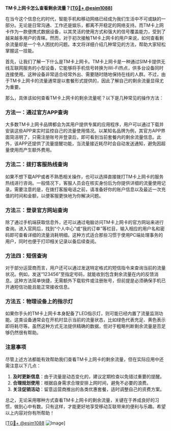 **TM卡上网卡怎么查看剩余流量？[[TG💪+ @esim1088](https://t.me/s/esim1088)]**

在当今这个信息化的时代，智能手机和移动网络已经成为我们生活中不可或缺的一部分。无论是日常沟通、工作还是娱乐，都离不开稳定的网络支持。而TM卡上网卡作为一款便携式数据设备，以其灵活的使用方式和强大的信号覆盖能力，受到了越来越多用户的青睐。然而，对于初次接触TM卡上网卡的用户来说，如何查看剩余流量却是一个令人困扰的问题。本文将详细介绍几种常见的方法，帮助大家轻松掌握这一技能。

首先，让我们了解一下什么是TM卡上网卡。TM卡上网卡是一种通过SIM卡提供无线互联网服务的小型设备，它能够将手机信号转换为Wi-Fi热点，供多台设备同时连接使用。这种设备非常适合经常外出、需要随时随地保持在线的人群。不过，由于TM卡上网卡的流量通常是以套餐形式提供的，因此了解自己的剩余流量显得尤为重要。

那么，具体该如何查看TM卡上网卡的剩余流量呢？以下是几种常见的操作方法：

### 方法一：通过官方APP查询

大多数TM卡上网卡品牌都会为其用户提供专属的应用程序，用户可以通过下载并安装这些APP来实时监控自己的流量使用情况。以某知名品牌为例，其官方APP界面简洁明了，只需注册账号并登录后，即可看到当前套餐内的剩余流量信息。此外，该APP还提供了流量提醒功能，当流量接近耗尽时会自动发送通知，避免因超量使用而产生额外费用。

### 方法二：拨打客服热线查询

如果不想下载APP或者不熟悉相关操作，也可以选择直接拨打TM卡上网卡的服务热线进行咨询。一般情况下，客服人员会在核实身份后为你提供详细的流量使用记录。需要注意的是，在拨打客服电话之前，请准备好你的账户信息以及最近一次充值的时间和金额，以便客服更快地为你解决问题。

### 方法三：登录官方网站查询

除了通过手机端获取信息外，还可以通过电脑访问TM卡上网卡的官方网站来进行查询。进入官网后，找到“个人中心”或“我的订单”等栏目，输入相应的用户名和密码即可查看详细的流量消耗明细。这种方式适合那些习惯于使用PC端处理事务的用户，同时也便于打印相关记录以备后续查阅。

### 方法四：短信查询

对于部分运营商而言，用户还可以通过发送特定格式的短信指令来查询当前的流量状况。例如，发送“123456”至指定号码，就能收到包含剩余流量在内的反馈消息。这种方法简单快捷，无需额外下载软件或注册账号，但前提是必须确保手机已开通短信功能且能正常接收信息。

### 方法五：物理设备上的指示灯

如果你手头的TM卡上网卡本身配备了LED指示灯，则可能已经内置了流量监测功能。这类设备通常会在开机时显示当前的流量状态，比如绿色代表充足、黄色表示即将耗尽等。虽然这种方式无法提供精确的数据，但对于粗略判断剩余流量是否足够仍然很有帮助。

### 注意事项

尽管上述方法都能有效帮助我们查看TM卡上网卡的剩余流量，但在实际应用中还需注意以下几点：

1. **及时更新信息**：由于流量是动态变化的，建议定期检查以免错过重要的提醒。
2. **合理规划使用**：根据自身需求合理安排上网时间，避免不必要的浪费。
3. **关注促销活动**：留意运营商推出的各类优惠套餐，适时调整自己的资费方案。

总之，无论采用哪种方式查看TM卡上网卡的剩余流量，关键在于养成良好的习惯，做到心中有数。只有这样，才能更好地享受移动互联带来的便利与乐趣。希望以上内容对你有所帮助！

[[TG💪+ @esim1088](https://t.me/s/esim1088) ![Image](https://i.postimg.cc/4NQfJmqS/Snipaste-2025-05-13-00-14-12.png)]